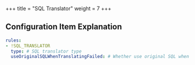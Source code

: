 +++
title = "SQL Translator"
weight = 7
+++

## Configuration Item Explanation

```yaml
rules:
- !SQL_TRANSLATOR
  type: # SQL translator type
  useOriginalSQLWhenTranslatingFailed: # Whether use original SQL when translating failed
```
